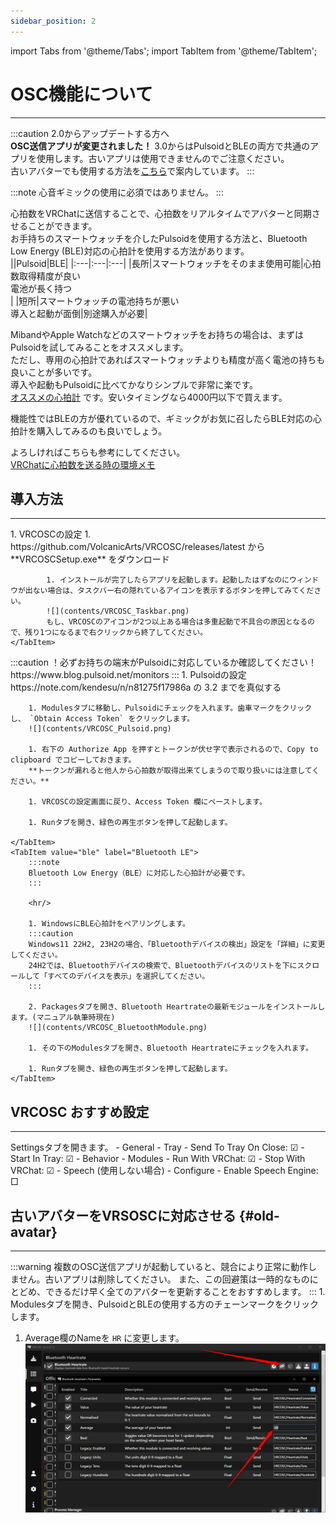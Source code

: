 ```yaml
---
sidebar_position: 2
---
```


import Tabs from '@theme/Tabs';
import TabItem from '@theme/TabItem';

# OSC機能について
<hr/>

:::caution
2.0からアップデートする方へ  
**OSC送信アプリが変更されました！** 3.0からはPulsoidとBLEの両方で共通のアプリを使用します。古いアプリは使用できませんのでご注意ください。  
古いアバターでも使用する方法を[こちら](#old-avatar)で案内しています。
:::

:::note
心音ギミックの使用に必須ではありません。
:::

心拍数をVRChatに送信することで、心拍数をリアルタイムでアバターと同期させることができます。  
お手持ちのスマートウォッチを介したPulsoidを使用する方法と、Bluetooth Low Energy (BLE)対応の心拍計を使用する方法があります。  
||Pulsoid|BLE|
|:---|:---|:---|
|長所|スマートウォッチをそのまま使用可能|心拍数取得精度が良い<br/>電池が長く持つ<br/>|
|短所|スマートウォッチの電池持ちが悪い<br/>導入と起動が面倒|別途購入が必要|

MibandやApple Watchなどのスマートウォッチをお持ちの場合は、まずはPulsoidを試してみることをオススメします。  
ただし、専用の心拍計であればスマートウォッチよりも精度が高く電池の持ちも良いことが多いです。  
導入や起動もPulsoidに比べてかなりシンプルで非常に楽です。  
[オススメの心拍計](https://www.amazon.co.jp/dp/B08882MGXD) です。安いタイミングなら4000円以下で買えます。 

機能性ではBLEの方が優れているので、ギミックがお気に召したらBLE対応の心拍計を購入してみるのも良いでしょう。

よろしければこちらも参考にしてください。  
[VRChatに心拍数を送る時の環境メモ](https://note.com/bekosan/n/nf6a976867771)

## 導入方法
<hr />

<Tabs>
    <TabItem value="common" label="共通">
        1. VRCOSCの設定
            1. https://github.com/VolcanicArts/VRCOSC/releases/latest  
            から **VRCOSCSetup.exe** をダウンロード

            1. インストールが完了したらアプリを起動します。起動したはずなのにウィンドウが出ない場合は、タスクバー右の隠れているアイコンを表示するボタンを押してみてください。  
            ![](contents/VRCOSC_Taskbar.png)  
            もし、VRCOSCのアイコンが2つ以上ある場合は多重起動で不具合の原因となるので、残り1つになるまで右クリックから終了してください。
    </TabItem>
</Tabs>

<Tabs>
    <TabItem value="pulsoid" label="Pulsoid">
        :::caution
        ！必ずお持ちの端末がPulsoidに対応しているか確認してください！  
        https://www.blog.pulsoid.net/monitors
        :::
        1. Pulsoidの設定  
            https://note.com/kendesu/n/n81275f17986a の 3.2 までを真似する  
            
        1. Modulesタブに移動し、Pulsoidにチェックを入れます。歯車マークをクリックし、 `Obtain Access Token` をクリックします。
        ![](contents/VRCOSC_Pulsoid.png)

        1. 右下の Authorize App を押すとトークンが伏せ字で表示されるので、Copy to clipboard でコピーしておきます。  
        **トークンが漏れると他人から心拍数が取得出来てしまうので取り扱いには注意してください。**

        1. VRCOSCの設定画面に戻り、Access Token 欄にペーストします。

        1. Runタブを開き、緑色の再生ボタンを押して起動します。
    
    </TabItem>
    <TabItem value="ble" label="Bluetooth LE">
        :::note
        Bluetooth Low Energy（BLE）に対応した心拍計が必要です。
        :::
        
        <hr/>

        1. WindowsにBLE心拍計をペアリングします。  
        :::caution
        Windows11 22H2, 23H2の場合、「Bluetoothデバイスの検出」設定を「詳細」に変更してください。  
        24H2では、Bluetoothデバイスの検索で、Bluetoothデバイスのリストを下にスクロールして「すべてのデバイスを表示」を選択してください。
        :::

        2. Packagesタブを開き、Bluetooth Heartrateの最新モジュールをインストールします。(マニュアル執筆時現在)  
        ![](contents/VRCOSC_BluetoothModule.png)

        1. その下のModulesタブを開き、Bluetooth Heartrateにチェックを入れます。

        1. Runタブを開き、緑色の再生ボタンを押して起動します。
    </TabItem>
</Tabs>

## VRCOSC おすすめ設定
<hr/>
Settingsタブを開きます。
- General
  - Tray
    - Send To Tray On Close: ☑
    - Start In Tray: ☑
- Behavior
  - Modules
    - Run With VRChat: ☑
    - Stop With VRChat: ☑
- Speech (使用しない場合)
  - Configure
    - Enable Speech Engine: □

## 古いアバターをVRSOSCに対応させる  {#old-avatar}
<hr/>
:::warning
複数のOSC送信アプリが起動していると、競合により正常に動作しません。古いアプリは削除してください。  
また、この回避策は一時的なものにとどめ、できるだけ早く全てのアバターを更新することをおすすめします。
:::
1. Modulesタブを開き、PulsoidとBLEの使用する方のチェーンマークをクリックします。

1. Average欄のNameを `HR` に変更します。
![](contents/VRCOSC_Parameter.png)
